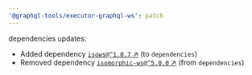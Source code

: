 ```yaml
---
'@graphql-tools/executor-graphql-ws': patch
---
```


dependencies updates: 

- Added dependency [`isows@^1.0.7` ↗︎](https://www.npmjs.com/package/isows/v/1.0.7) (to `dependencies`)
- Removed dependency [`isomorphic-ws@^5.0.0` ↗︎](https://www.npmjs.com/package/isomorphic-ws/v/5.0.0) (from `dependencies`)
